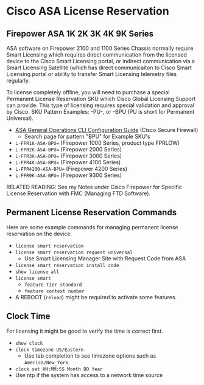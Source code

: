 # Cisco ASA License Reservation

## Firepower ASA 1K 2K 3K 4K 9K Series

ASA software on Firepower 2100 and 1100 Series Chassis normally require Smart Licensing which requires direct 
communication from the licensed device to the Cisco Smart Licensing portal, or indirect communication
via a Smart Licensing Satellite (which has direct communicaiton to Cisco Smart Licensing portal or 
ability to transfer Smart Licensing telemetry files regularly.

To license completely offline, you will need to purchase a special Permanent License Reservation SKU which
Cisco Global Licensing Support can provide. 
This type of licensing requires special validation and approval by Cisco. 
SKU Pattern Examples: -PU-, or -BPU (PU is short for Permanent Universal). 
* [ASA General Operations CLI Configuration Guide][1] (Cisco Secure Firewall)
  * Search page for pattern "BPU" for Example SKU's
* `L-FPR1K-ASA-BPU=` (Firepower 1000 Series, product type FPRLOW)
* `L-FPR2K-ASA-BPU=` (Firepower 2000 Series)
* `L-FPR3K-ASA-BPU=` (Firepower 3000 Series)
* `L-FPR4K-ASA-BPU=` (Firepower 4100 Series)
* `L-FPR4200-ASA-BPU=` (Firepower 4200 Series)
* `L-FPR9K-ASA-BPU=` (Firepower 9300 Series)

RELATED READING: See my Notes under Cisco Firepower for Specific License Reservation with FMC (Managing FTD Software).

## Permanent License Reservation Commands

Here are some example commands for managing permanent license reservation on the device.

* `license smart reservation`
* `license smart reservation request universal`
  * Use Smart Licensing Manager Site with Request Code from ASA
* `license smart reservation install code`
* `show license all`
* `license smart`
  * `feature tier standard`
  * `feature context number`
* A REBOOT (`reload`) might be required to activate some features.
  
## Clock Time

For licensing it might be good to verify the time is correct first.

* `show clock`
* `clock timezone US/Eastern`
  * Use tab completion to see timezone options such as `America/New_York`
* `clock set HH:MM:SS Month DD Year`
* Use ntp if the system has access to a network time source

[1]: https://www.cisco.com/c/en/us/td/docs/security/asa/asa920/configuration/general/asa-920-general-config/intro-license-smart.html
